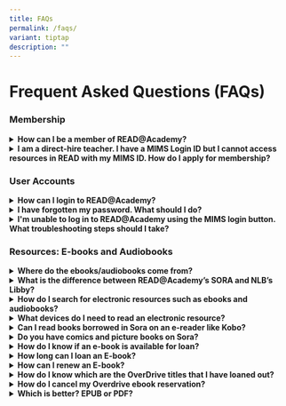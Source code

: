 ```yaml
---
title: FAQs
permalink: /faqs/
variant: tiptap
description: ""
---
```

<h1><strong>Frequent Asked Questions (FAQs)</strong></h1>
<h3><strong>Membership</strong></h3>
<div data-type="detailGroup" class="isomer-accordion isomer-accordion-white">
<details class="isomer-details">
<summary><strong>How can I be a member of READ@Academy?</strong>
</summary>
<div data-type="detailsContent" class="isomer-details-content">
<p>Membership is open to:</p>
<ul data-tight="true" class="tight">
<li>
<p>MOE staff (inclusive of all education officers, executive and administrative
staff and kindergarten educators)</p>
</li>
<li>
<p>Staff of organisations involved in work related to MOE e.g. SEAB</p>
<p>There is no payment needed.</p>
</li>
</ul>
</div>
</details>
<details class="isomer-details">
<summary><strong>I am a direct-hire teacher. I have a MIMS Login ID but I cannot access resources in READ with my MIMS ID. How do I apply for membership?</strong>
</summary>
<div data-type="detailsContent" class="isomer-details-content">
<p>To access READ@Academy (RAC) through the MIMS portal, you need specific
account permissions. Please contact your Local MIMS Administrator (LA)
to assist with the application process for RAC account access.</p>
<p></p>
<p>For more information and troubleshooting steps regarding membership, please
head to 'Membership' page.</p>
</div>
</details>
</div>
<h3><strong>User Accounts</strong></h3>
<div data-type="detailGroup" class="isomer-accordion isomer-accordion-white">
<details class="isomer-details">
<summary><strong>How can I login to READ@Academy?</strong>
</summary>
<div data-type="detailsContent" class="isomer-details-content">
<p>Members may avail yourselves with the full range of resources and services
available by logging in with your MIMS ID.</p>
<p></p>
<p>Please adhere to&nbsp;the following procedures to access READ@Academy
resources:&nbsp;</p>
<p></p>
<ul data-tight="true" class="tight">
<li>
<p>Access READ@Academy landing page</p>
<div class="isomer-image-wrapper">
<img style="box-sizing: inherit; font-family: Lato, sans-serif; max-width: 100%; height: auto; display: block; margin: auto; width: 813.328px;" height="auto" width="100%" alt="" src="https://staging.dnpmasf1lgrx4.amplifyapp.com/images/download.png">
</div>
</li>
<li>
<p>Log in using MIMS ID</p>
</li>
</ul>
<div class="isomer-image-wrapper">
<img style="width: 100%" height="auto" width="100%" alt="" src="/images/download__1_.png">
</div>
</div>
</details>
<details class="isomer-details">
<summary><strong>I have forgotten my password. What should I do?</strong>
</summary>
<div data-type="detailsContent" class="isomer-details-content">
<p>You can request for a password reset for your MIMS account through your
Local MIMS Administrator (LA).</p>
</div>
</details>
<details class="isomer-details">
<summary><strong>I'm unable to log in to READ@Academy using the MIMS login button. What troubleshooting steps should I take?</strong>
</summary>
<div data-type="detailsContent" class="isomer-details-content">
<p>Please contact the relevant service desks:</p>
<table style="minWidth: 100px">
<colgroup>
<col>
<col>
<col>
<col>
</colgroup>
<tbody>
<tr>
<th rowspan="1" colspan="1">
<p><strong>Staff</strong>
</p>
</th>
<th rowspan="1" colspan="1">
<p><strong>Description</strong>
</p>
</th>
<th rowspan="1" colspan="1">
<p><strong>Service</strong>
<br><strong>Desk</strong>
</p>
</th>
<th rowspan="1" colspan="1">
<p><strong>Email address</strong>
</p>
</th>
</tr>
<tr>
<td rowspan="1" colspan="1">
<p>HQ staff</p>
</td>
<td rowspan="1" colspan="1">
<p>EUSS Service Desk is the first level support for HQ related&nbsp;issues/enquiries/feedback</p>
</td>
<td rowspan="1" colspan="1">
<p>EUSS Service Desk</p>
</td>
<td rowspan="1" colspan="1">
<p><a href="mailto:EUSS_SERVICEDESK@support.gov.sg" rel="noopener noreferrer nofollow" target="_blank"><u>EUSS_SERVICEDESK@support.gov.sg</u></a>
</p>
</td>
</tr>
<tr>
<td rowspan="1" colspan="1">
<p>School staff</p>
</td>
<td rowspan="1" colspan="1">
<p>SSOE Service Desk is the first level support&nbsp;for school-related issues/
enquiries/feedback</p>
</td>
<td rowspan="1" colspan="1">
<p>SSOE Service Desk</p>
</td>
<td rowspan="1" colspan="1">
<p><a href="mailto:EUSS_SERVICEDESK@support.gov.sg" rel="noopener noreferrer nofollow" target="_blank"><u>help@schools.gov.sg</u></a>
</p>
</td>
</tr>
</tbody>
</table>
</div>
</details>
</div>
<h3><strong>Resources: E-books and Audiobooks</strong></h3>
<div data-type="detailGroup" class="isomer-accordion isomer-accordion-white">
<details class="isomer-details">
<summary><strong>Where do the ebooks/audiobooks come from?</strong>
</summary>
<div data-type="detailsContent" class="isomer-details-content">
<p>Most of the ebooks/audiobooks are from OverDrive, the global distributor
of digital content for libraries and schools. Leading digital content platform
for libraries and schools.&nbsp;OverDrive is headquartered at Cleveland,
Ohio.&nbsp;It is used by public libraries, schools, polytechnics, universities
and corporations worldwide. Locally, NLB and some schools, Institute of
Higher Learning libraries and specialised libraries are subscribers to
OverDrive.</p>
<p>OverDrive also provides the platform for using their resources.&nbsp;</p>
<p></p>
<p>The designated platform for schools is SORA, the student reading app,
while Libby is the library reading app for public libraries like NLB.&nbsp;</p>
<p></p>
<p>Besides OverDrive, READ@Academy also carries some ebooks from EBSCO.&nbsp;These
are searchable via OPAC and also accessible via the EBSCO Discovery platform.</p>
</div>
</details>
<details class="isomer-details">
<summary><strong>What is the difference between READ@Academy’s SORA and NLB’s Libby?</strong>
</summary>
<div data-type="detailsContent" class="isomer-details-content">
<p>Sora and Libby are both apps and websites that allow users to access eBooks
and audiobooks from OverDrive. SORA is the reading platform that schools
use, while Libby is the public library equivalent of SORA.</p>
<p></p>
<p>The main difference between the two is that SORA connects to a school’s
library, while Libby allows residents to check out ebooks and audiobooks
from their local library.</p>
<p></p>
<p>With SORA, users can add NLB to concurrently access READ@Academy and NLB’s
ebooks/audiobooks. Users will still need to be an NLB member to borrow
NLB titles on Sora. Through Sora, you will also have access to NLB’s Young
Adults content and the Adult level contents, excluding mature adult content
and magazines. Together, these resources is intended to meet the needs
of educators who are teaching at various levels from kindergarten through
to junior college.</p>
<p></p>
<p>With Libby, you will only be able to access NLB’s OverDrive ebooks/audiobooks,
including NLB’s Young Adults content, mature adult contents, comics and
magazines.</p>
</div>
</details>
<details class="isomer-details">
<summary><strong>How do I search for electronic resources such as ebooks and audiobooks?</strong>
</summary>
<div data-type="detailsContent" class="isomer-details-content">
<p>You can access the library’s website (<a href="http://readacademy.moe.edu.sg/" rel="noopener noreferrer nofollow" target="_blank">http://readacademy.moe.edu.sg</a>),
then click on Resources, browse the Resource categories of your choice
for a list of all titles in the particular format.</p>
</div>
</details>
<details class="isomer-details">
<summary><strong>What devices do I need to read an electronic resource?</strong>
</summary>
<div data-type="detailsContent" class="isomer-details-content">
<p><strong>• Using a&nbsp;browser</strong>
</p>
<p>Choose your format and click&nbsp;<strong>Continue</strong>.&nbsp;Then,
click&nbsp;<strong>Download</strong> the title.&nbsp;Lastly, click&nbsp;Read
now in browser. There are no software or downloads required.</p>
<p></p>
<p>Choose your format and click <strong>Continue</strong>. The default is
the ebook – ePub format.</p>
<p></p>
<p>You may also read in browser.&nbsp;Check out both approaches and decide
on your preference.</p>
<p></p>
<p>•<strong>Using the Sora App</strong>
</p>
<p>To access from your mobile phone, go to the Apple Store or Google Play
Store.</p>
<p>To access from your laptop, go to the Sora&nbsp;<a href="https://soraapp.com/" rel="noopener noreferrer nofollow" target="_blank">website</a>.</p>
<p>Either way, you need to Select Read@Academy library and sign in with your
username and password to access your OverDrive titles.</p>
<p>&nbsp;</p>
<p>•<strong>Using Adobe Digital Edition</strong>
</p>
<p>If you are currently using Adobe Digital Edition on your mobile devices,
you can choose to add the selected title to your ebook collection simply
by selecting “ePub” or “PDF” as your preferred format.</p>
</div>
</details>
<details class="isomer-details">
<summary><strong>Can I read books borrowed in Sora on an e-reader like Kobo?</strong>
</summary>
<div data-type="detailsContent" class="isomer-details-content">
<p>It is not possible at the moment; OverDrive is planning to add this functionality
in the near future.</p>
</div>
</details>
<details class="isomer-details">
<summary><strong>Do you have comics and picture books on Sora?</strong>
</summary>
<div data-type="detailsContent" class="isomer-details-content">
<p>Once you have Sora set to concurrently access READ@Academy and Sora, you
will be able to access comics and picture books in NLB’s Young Adults or
adult level collections.</p>
</div>
</details>
<details class="isomer-details">
<summary><strong>How do I know if an e-book is available for loan?</strong>
</summary>
<div data-type="detailsContent" class="isomer-details-content">
<p>Below is an ebook record showing 1 copy on loan, with 2 reservations on
the copy. Click on <strong>Place reservation</strong> if you wish to join
the reservation queue for this title.</p>
<p></p>
<p>[INSERT SCREENSHOT OF NEW ILS]</p>
<p></p>
<p>When a copy is available for loan, the status/description will be as indicated.</p>
</div>
</details>
<details class="isomer-details">
<summary><strong>How long can I loan an E-book?</strong>
</summary>
<div data-type="detailsContent" class="isomer-details-content">
<p>You can borrow up to a maximum of 6 ebooks for a period of <strong>21 days</strong>.</p>
<p>On your Sora app, go to <strong>Shelf </strong>to see all the titles you
have borrowed. You will see a countdown of the date due against each title.
Your loan will expire automatically upon due date.</p>
</div>
</details>
<details class="isomer-details">
<summary><strong>How can I renew an E-book?</strong>
</summary>
<div data-type="detailsContent" class="isomer-details-content">
<p>You can borrow up to a maximum of 6 ebooks for a period of <strong>21 days</strong>.</p>
<p></p>
<p>[INSERT SCREENSHOT OF NEW ILS]</p>
<p></p>
<p>Click on<strong> Options.&nbsp;</strong>You will see options to Renew
or Return the book.</p>
</div>
</details>
<details class="isomer-details">
<summary><strong>How do I know which are the OverDrive titles that I have loaned out?</strong>
</summary>
<div data-type="detailsContent" class="isomer-details-content">
<p><strong><u>In Sora</u></strong>
</p>
<p>Click on '<strong>Shelf'</strong> to see all the titles you have borrowed.</p>
<p></p>
<p><strong><u>In OPAC</u></strong>
</p>
<p>Simply log in to your library account and look under the “My account dashboard”
tab. Your Overdrive loans will be reflected separately from your physical
book loans.</p>
</div>
</details>
<details class="isomer-details">
<summary><strong>How do I cancel my Overdrive ebook reservation?</strong>
</summary>
<div data-type="detailsContent" class="isomer-details-content">
<p>It is better to do reservations and cancellation of reservations in Sora
as it gives most current updates on your transactions.</p>
<p></p>
<p><strong>Place hold</strong> indicates that the title is currently on loan.</p>
<p>[INSERT SCREENSHOT OF NEW ILS]</p>
<p></p>
<p>Be prepared to wait for about 2 weeks for its return.</p>
<p></p>
<p>To cancel a reservation:</p>
<p>[INSERT SCREENSHOT OF NEW ILS]</p>
</div>
</details>
<details class="isomer-details">
<summary><strong>Which is better? EPUB or PDF?</strong>
</summary>
<div data-type="detailsContent" class="isomer-details-content">
<p>EPUBs are designed to be flowable, resizable and user-friendly. It provides
a more interactive format, optimised for viewing devices.</p>
<p></p>
<p>PDFs recreate a paper document in digital form.</p>
</div>
</details>
</div>
<p></p>